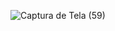 ![Captura de Tela (59)](https://github.com/JuniorReisx/quizteste2/assets/125107249/4593b3e0-4e62-4a00-8783-c4f862d2f490)
